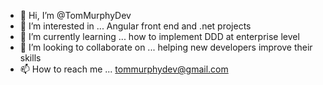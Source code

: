 - 👋 Hi, I’m @TomMurphyDev
- 👀 I’m interested in ... Angular front end and .net projects
- 🌱 I’m currently learning ... how to implement DDD at enterprise level
- 💞️ I’m looking to collaborate on ... helping new developers improve their skills 
- 📫 How to reach me ... tommurphydev@gmail.com

<!---
TomMurphyDev/TomMurphyDev is a ✨ special ✨ repository because its `README.md` (this file) appears on your GitHub profile.
You can click the Preview link to take a look at your changes.
--->
